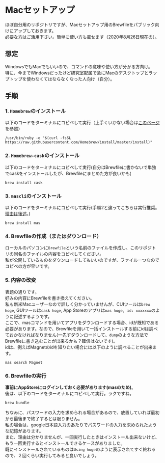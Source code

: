 # Macセットアップ
ほぼ自分用のリポジトリですが、Macセットアップ用のBrewfileをパブリック向けにアップしておきます。  
必要な方はご活用下さい。簡単に使い方も載せます（2020年8月26日現在の）。

## 想定
WindowsでもMacでもいいので、コマンドの意味や使い方が分かる方向け。  
特に、今までWindowsだったけど研究室配属で急にMacのデスクトップとラップトップを使わなくてはならなくなった人向け（自分）。

## 手順

### 1. `Homebrew`のインストール

以下のコードをターミナルにコピペして実行（上手くいかない場合は[このページ](https://brew.sh/index_ja.html 'Homebrewの公式ページ')を参照）
```
/usr/bin/ruby -e "$(curl -fsSL https://raw.githubusercontent.com/Homebrew/install/master/install)"
```

### 2. `Homebrew-cask`のインストール

以下のコードをターミナルにコピペして実行(自分はBrewfileに書かないで単独でcaskをインストールしたが、Brewfileにまとめた方が良いかも)
```
brew install cask
```

### 3. `mascli`のインストール

以下のコードをターミナルにコピペして実行(手順2と違ってこちらは実行推奨。[理由は後述](#理由)。)
```
brew install mas
```

### 4. Brewfileの作成（またはダウンロード）

ローカルのパソコンに`Brewfile`という名前のファイルを作成し、このリポジトリの同名のファイルの内容をコピペしてください。  
私が公開しているものをダウンロードしてもいいのですが、ファイル一つなのでコピペの方が早いです。

### 5. 内容の改変

表題の通りです。  
好みの内容にBrewfileを書き換えてください。  
私も新米Macユーザーなので詳しく分かっていませんが、CUIツールは`brew hoge`, GUIツールは`cask hoge`, App Storeのアプリは`mas hoge, id: xxxxxxx`のように記述するようです。  
<a name="理由">ここ</a>で、masコマンドを用いてアプリをダウンロードする場合、idが既知である必要があります。なので、Brewfileを用いて一括インストールする前にidは調べておかなければなりません(一先ずダウンロードして、`dump`のような方法でBrewfileに書き込むことが出来るかも？確信はないです)。  
idは、例えばMagnetのidを知りたい場合には以下のように調べることが出来ます。  
```
mas search Magnet
```

### 6. Brewfileの実行

**事前にAppStoreにログインしておく必要があります(masのため)**。  
後は、以下のコードをターミナルにコピペして実行。ラクですね。  
```
brew bundle
```  
ちなみに、パスワードの入力を求められる場合があるので、放置していれば最初から最後まで終了するとは限りません。  
私の場合は、google日本語入力のあたりでパスワードの入力を求められたような記憶があります。  
また、理由は分かりませんが、一回実行したときはインストール出来ないけど、もう一回実行するとインストールできるケースがありました。  
既にインストールされているものは`Using hoge`のように表示されてすぐ終わるので、２回くらい実行してみると良いでしょう。
